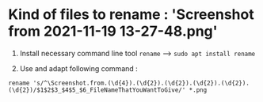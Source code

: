 # Kind of files to rename : 'Screenshot from 2021-11-19 13-27-48.png'

1. Install necessary command line tool `rename` --> `sudo apt install rename`

2. Use and adapt following command :

```
rename 's/^\Screenshot.from.(\d{4}).(\d{2}).(\d{2}).(\d{2}).(\d{2}).(\d{2})/$1$2$3_$4$5_$6_FileNameThatYouWantToGive/' *.png
```